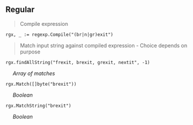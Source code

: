 ## Regular

>Compile expression<br>

    rgx, _ := regexp.Compile("(br|n|gr)exit")

>Match input string against compiled expression - Choice depends on purpose

    rgx.findAllString("frexit, brexit, grexit, nextit", -1)

_&nbsp;&nbsp;&nbsp;&nbsp;  Array of matches_

    rgx.Match([]byte("brexit"))
    
_&nbsp;&nbsp;&nbsp;&nbsp;  Boolean_

    rgx.MatchString("brexit")

_&nbsp;&nbsp;&nbsp;&nbsp; Boolean_
